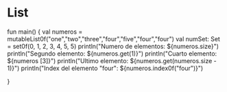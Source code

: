 # List

fun main() {
    val numeros = mutableList0f("one","two","three","four","five","four","four")
    val numSet: Set<Int> = set0f(0, 1, 2, 3, 4, 5, 5)
    println("Numero de elementos: ${numeros.size}")
    println("Segundo elemento: ${numeros.get(1)}")
    println("Cuarto elemento: ${numeros [3]}")
    println("Ultimo elemento:  ${numeros.get(numeros.size - 1)}")
    println("Index del elemento \"four\":  ${numeros.index0f("four")}")
    
}
